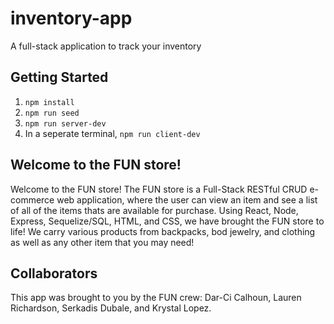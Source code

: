# inventory-app
A full-stack application to track your inventory

## Getting Started

1. `npm install`
2. `npm run seed`
3. `npm run server-dev`
4. In a seperate terminal, `npm run client-dev`


## Welcome to the FUN store! 



Welcome to the FUN store! The FUN store is a Full-Stack RESTful CRUD e-commerce web application, where the user can view an item and see a list of all of the items thats are available for purchase. Using React, Node, Express, Sequelize/SQL, HTML, and CSS, we have brought the FUN store to life! We carry various products from backpacks, bod jewelry, and clothing as well as any other item that you may need! 

## Collaborators 

This app was brought to you by the FUN crew: Dar-Ci Calhoun, Lauren Richardson, Serkadis Dubale, and Krystal Lopez. 
